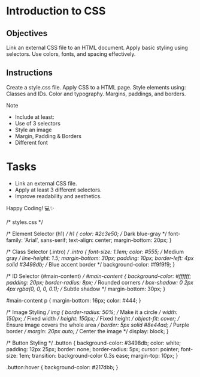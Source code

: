 # Introduction to CSS

## Objectives
Link an external CSS file to an HTML document.
Apply basic styling using selectors.
Use colors, fonts, and spacing effectively.

## Instructions

Create a style.css file.
Apply CSS to a HTML page.
Style elements using:
Classes and IDs.
Color and typography.
Margins, paddings, and borders.

>[!NOTE]
>  - Include at least:
>  - Use of 3 selectors
>  - Style an image
>  - Margin, Padding & Borders
>  - Different font


# Tasks
 - Link an external CSS file.
 - Apply at least 3 different selectors.
 - Improve readability and aesthetics.

Happy Coding! 💻✨




/* styles.css */

/* Element Selector (h1) */
h1 {
  color: #2c3e50; /* Dark blue-gray */
  font-family: 'Arial', sans-serif;
  text-align: center;
  margin-bottom: 20px;
}

/* Class Selector (.intro) */
.intro {
  font-size: 1.1em;
  color: #555; /* Medium gray */
  line-height: 1.5;
  margin-bottom: 30px;
  padding: 10px;
  border-left: 4px solid #3498db; /* Blue accent border */
  background-color: #f9f9f9;
}

/* ID Selector (#main-content) */
#main-content {
  background-color: #ffffff;
  padding: 20px;
  border-radius: 8px; /* Rounded corners */
  box-shadow: 0 2px 4px rgba(0, 0, 0, 0.1); /* Subtle shadow */
  margin-bottom: 30px;
}

#main-content p {
  margin-bottom: 16px;
  color: #444;
}

/* Image Styling */
img {
  border-radius: 50%; /* Make it a circle */
  width: 150px; /* Fixed width */
  height: 150px; /* Fixed height */
  object-fit: cover; /* Ensure image covers the whole area */
  border: 5px solid #8e44ad; /* Purple border */
  margin: 20px auto; /* Center the image */
  display: block;
}

/* Button Styling */
.button {
  background-color: #3498db;
  color: white;
  padding: 12px 25px;
  border: none;
  border-radius: 5px;
  cursor: pointer;
  font-size: 1em;
  transition: background-color 0.3s ease;
  margin-top: 10px;
}

.button:hover {
  background-color: #217dbb;
}

